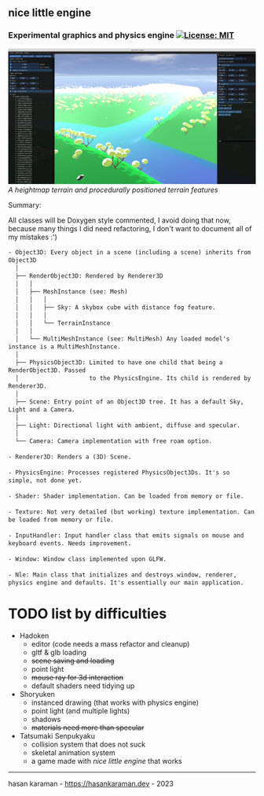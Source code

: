 ## nice little engine

### Experimental graphics and physics engine [![License: MIT](https://img.shields.io/badge/License-MIT-yellow.svg)](https://opensource.org/licenses/MIT)

 ![nle-editor](resources/screenshot_00.png)
_A heightmap terrain and procedurally positioned terrain features_

Summary:

All classes will be Doxygen style commented, I avoid doing that now, because many things I did need refactoring, I don't want to document all of my mistakes :')
```
- Object3D: Every object in a scene (including a scene) inherits from Object3D
  │
  ├── RenderObject3D: Rendered by Renderer3D
  │   │
  │   ├── MeshInstance (see: Mesh)
  │   │   │
  │   │   ├── Sky: A skybox cube with distance fog feature.
  │   │   │
  │   │   └── TerrainInstance
  │   │
  │   └── MultiMeshInstance (see: MultiMesh) Any loaded model's instance is a MultiMeshInstance.
  │
  ├── PhysicsObject3D: Limited to have one child that being a RenderObject3D. Passed 
  │                    to the PhysicsEngine. Its child is rendered by Renderer3D.
  │
  ├── Scene: Entry point of an Object3D tree. It has a default Sky, Light and a Camera.
  │
  ├── Light: Directional light with ambient, diffuse and specular.
  │
  └── Camera: Camera implementation with free roam option.

- Renderer3D: Renders a (3D) Scene.

- PhysicsEngine: Processes registered PhysicsObject3Ds. It's so simple, not done yet.

- Shader: Shader implementation. Can be loaded from memory or file.

- Texture: Not very detailed (but working) texture implementation. Can be loaded from memory or file.

- InputHandler: Input handler class that emits signals on mouse and keyboard events. Needs improvement.

- Window: Window class implemented upon GLFW.

- Nle: Main class that initializes and destroys window, renderer, physics engine and defaults. It's essentially our main application.
```

 # TODO list by difficulties 
  - Hadoken
    - editor (code needs a mass refactor and cleanup)
    - gltf & glb loading
    - ~~scene saving and loading~~
    - point light
    - ~~mouse ray for 3d interaction~~
    - default shaders need tidying up
  - Shoryuken
    - instanced drawing (that works with physics engine)
    - point light (and multiple lights)
    - shadows
    - ~~materials need more than specular~~
  - Tatsumaki Senpukyaku
    - collision system that does not suck
    - skeletal animation system
    - a game made with *nice little engine* that works




---
hasan karaman - https://hasankaraman.dev - 2023
